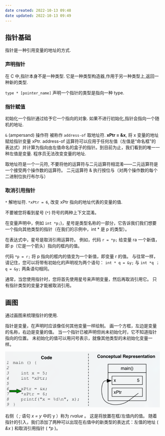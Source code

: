 ```yaml
---
date created: 2022-10-13 09:48
date updated: 2022-10-13 09:49
---
```


## 指针基础

指针是一种引用变量的地址的方式.

### 声明指针

在 C 中,指针本身不是一种类型. 它是一种类型构造器,作用于另一种类型上,返回一种新的类型.

`type * [pointer_name]` 声明一个指针的类型是指向一种 type.

### 指针赋值

初始化一个指针通过给予它一个指向的对象. 如果不进行初始化,指针会指向一个随机的地址.

`&` (ampersand) 操作符 被称作 `address-of` 取地址符. **xPtr = &x**, 将 x 变量的地址赋给指针变量 xPtr. address-of 运算符可以应用于任何左值（左值是“命名框”的表达式）并计算为指向由左值命名的盒子的指针。到目前为止，我们看到的唯一一种左值是变量. 程序员无法改变变量的地址.

取地址符是一个一元符, 不要将他的运算符与二元运算符相混淆——二元运算符是一个接受两个操作数的运算符。 二元运算符 & 执行按位与（对两个操作数的每个二进制位执行布尔与）

### 取消引用指针

`*` 解地址符. `*xPtr = 6`, 改变 xPtr 指向的地址代表的变量的值.

不要被您将看到星号 (`*`) 符号的两种上下文混淆。

在变量声明中，例如 `int *p;`)，星号是类型名称的一部分，它告诉我们我们想要一个指向其他类型的指针（在我们的示例中，int * 是 p 的类型）。

在表达式中，星号是取消引用运算符。 例如，代码 `r = *p;` 给变量 ra 一个新值，即 p（它是一个箭头）指向的框内的值。

代码 `*p = r;` 将 p 指向的框内的值变为一个新值，即变量 r 的值。 与往常一样，请记住，您可以将带有初始化的声明视为两个语句： `int * q = &y;` 与 `int *q ； q = &y;` 两条语句相同。

通常，当您使用指针时，您将首先使用星号来声明变量，然后再取消引用它。 只有指针类型的变量才能被取消引用。

## 画图

通过画图来梳理指针的使用.

指针是变量，在声明时应该像任何其他变量一样绘制。 画一个方框，左边是变量的名称，右边是变量的值。 当一个指针已被声明但尚未初始化时，它不知道指针指向的位置。 未初始化的值可以用问号表示，就像其他类型的未初始化变量一样。

![](attachments/Pasted%20image%2020221013095224.png)

右侧（ _;_ 语句 _x = y_ 中的 y ）称为 _rvalue_ 。 这是将放置在框/左值内的值。 随着指针的引入，我们添加了两种可以出现在右值中的新类型的表达式：左值的地址 ( _&x_ ) 和取消引用指针 ( _*p_ )。